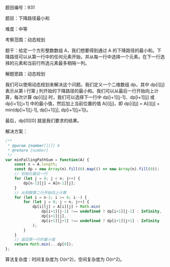 题目编号：931

题目：下降路径最小和

难度：中等

考察范围：动态规划

题干：给定一个方形整数数组 A，我们想要得到通过 A 的下降路径的最小和。下降路径可以从第一行中的任何元素开始，并从每一行中选择一个元素。在下一行选择的元素和当前行所选元素最多相隔一列。

解题思路：动态规划

我们可以使用动态规划来解决这个问题。我们定义一个二维数组 dp，其中 dp[i][j] 表示从第 i 行第 j 列开始的下降路径的最小和。我们可以从最后一行开始向上计算，每次计算 dp[i][j] 时，我们可以选择下一行中 dp[i+1][j-1]、dp[i+1][j] 或 dp[i+1][j+1] 中的最小值，然后加上当前位置的值 A[i][j]，即 dp[i][j] = A[i][j] + min(dp[i+1][j-1], dp[i+1][j], dp[i+1][j+1])。

最后，dp[0][0] 就是我们要求的结果。

解决方案：

```javascript
/**
 * @param {number[][]} A
 * @return {number}
 */
var minFallingPathSum = function(A) {
    const n = A.length;
    const dp = new Array(n).fill(0).map(() => new Array(n).fill(0));
    // 初始化最后一行
    for (let j = 0; j < n; j++) {
        dp[n-1][j] = A[n-1][j];
    }
    // 从倒数第二行开始向上计算
    for (let i = n-2; i >= 0; i--) {
        for (let j = 0; j < n; j++) {
            dp[i][j] = A[i][j] + Math.min(
                dp[i+1][j-1] !== undefined ? dp[i+1][j-1] : Infinity,
                dp[i+1][j],
                dp[i+1][j+1] !== undefined ? dp[i+1][j+1] : Infinity
            );
        }
    }
    // 返回第一行的最小值
    return Math.min(...dp[0]);
};
```

算法复杂度：时间复杂度为 O(n^2)，空间复杂度为 O(n^2)。